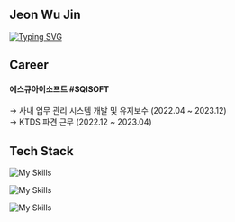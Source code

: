 ## Jeon Wu Jin

[![Typing SVG](https://readme-typing-svg.demolab.com?font=Fira+Code&pause=1000&width=435&lines=Back-End+Developer)](https://git.io/typing-svg)

## Career

#### 에스큐아이소프트 #SQISOFT
→ 사내 업무 관리 시스템 개발 및 유지보수 (2022.04 ~ 2023.12) <br/>
→ KTDS 파견 근무 (2022.12 ~ 2023.04)

## Tech Stack

![My Skills](https://skillicons.dev/icons?i=java,spring,hibernate,mysql,postgres)

![My Skills](https://skillicons.dev/icons?i=html,css,js,jquery,react,redux)

![My Skills](https://skillicons.dev/icons?i=git,github,aws,docker,jenkins)
